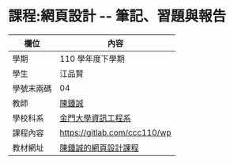 # 課程:網頁設計 -- 筆記、習題與報告

欄位 | 內容
-----|--------
學期 | 110 學年度下學期
學生 |  江品賢
學號末兩碼 | 04
教師 | [陳鍾誠](https://www.nqu.edu.tw/educsie/index.php?act=blog&code=list&ids=4)
學校科系 | [金門大學資訊工程系](https://www.nqu.edu.tw/educsie/index.php)
課程內容 | https://gitlab.com/ccc110/wp
教材網址 | [陳鍾誠的網頁設計課程](https://kinmen6.com/root/%E9%99%B3%E9%8D%BE%E8%AA%A0/%E8%AA%B2%E7%A8%8B/%E7%B6%B2%E9%A0%81%E8%A8%AD%E8%A8%88/README.md)
